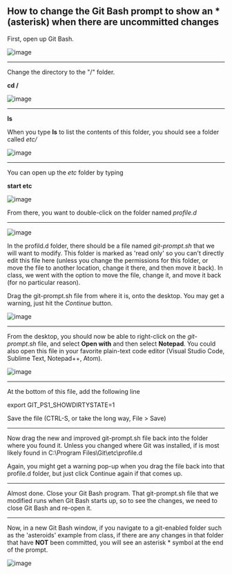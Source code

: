 <H2> How to change the Git Bash prompt to show an * (asterisk) when there are uncommitted changes</H2>

First, open up Git Bash.

![image](https://user-images.githubusercontent.com/12129459/131062622-e040a4ca-1b54-4063-aa46-682e58dcfa22.png)

<hr>

Change the directory to the "/" folder. 

**cd /**

![image](https://user-images.githubusercontent.com/12129459/131062716-624f6c61-8327-4521-bc5b-801616626048.png)

<hr>

**ls**

When you type **ls** to list the contents of this folder, you should see a folder called _etc/_   

![image](https://user-images.githubusercontent.com/12129459/131062899-350d25c0-55be-4138-9a32-1d3402edb502.png)

<hr>

You can open up the _etc_ folder by typing 

**start etc** 

![image](https://user-images.githubusercontent.com/12129459/131063201-bf787e38-194c-4e5b-abf8-73f99a628272.png)

From there, you want to double-click on the folder named _profile.d_

<hr>


![image](https://user-images.githubusercontent.com/12129459/131063529-e98612d6-8b7e-411e-84a4-86ad7b705d5f.png)

In the profild.d folder, there should be a file named _git-prompt.sh_ that we will want to modify.
This folder is marked as 'read only' so you can't directly edit this file here (unless you change the permissions for this folder, or move the file to another location, change it there, and then move it back).  In class, we went with the option to move the file, change it, and move it back (for no particular reason).  

Drag the git-prompt.sh file from where it is, onto the desktop.  You may get a warning, just hit the _Continue_ button. 

![image](https://user-images.githubusercontent.com/12129459/131063850-3a89e8a4-a80f-4468-890b-d7758ba05dc5.png)

<hr>

From the desktop, you should now be able to right-click on the _git-prompt.sh_ file, and select **Open with** and then select **Notepad**.  You could also open this file in your favorite plain-text code editor (Visual Studio Code, Sublime Text, Notepad++, Atom).   

![image](https://user-images.githubusercontent.com/12129459/131064153-0ade20d3-ed0d-485f-8340-49607395ce9d.png)

<hr>

At the bottom of this file, add the following line 

export GIT_PS1_SHOWDIRTYSTATE=1

Save the file (CTRL-S, or take the long way, File > Save)  

<hr>

Now drag the new and improved git-prompt.sh file back into the folder where you found it.  Unless you changed where Git was installed, if is most likely found in C:\Program Files\Git\etc\profile.d

Again, you might get a warning pop-up when you drag the file back into that profile.d folder, but just click Continue again if that comes up.  

<hr>

Almost done.  Close your Git Bash program.  That git-prompt.sh file that we modified runs when Git Bash starts up, so to see the changes, we need to close Git Bash and re-open it. 

<hr>

Now, in a new Git Bash window, if you navigate to a git-enabled folder such as the 'asteroids' example from class, if there are any changes in that folder that have **NOT** been committed, you will see an asterisk * symbol at the end of the prompt.   

![image](https://user-images.githubusercontent.com/12129459/131064859-a0f3861e-85b2-4262-98f8-01b72af25b55.png)



